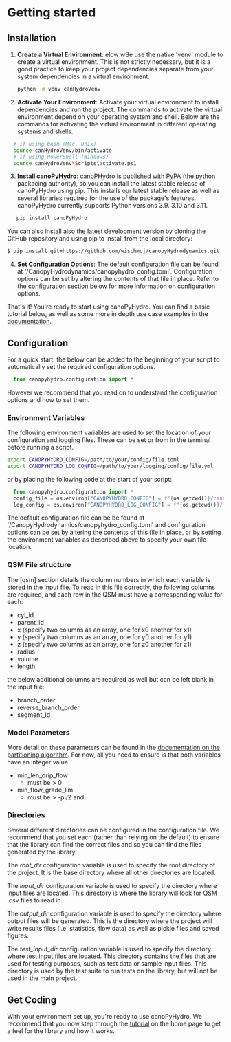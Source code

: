# Getting started

## Installation

1. **Create a Virtual Environment**: elow wBe use the native 'venv' module to create a virtual environment. This is not strictly necessary, but it is a good practice to keep your project dependencies separate from your system dependencies in a virtual environment.
   ```bash
   python -m venv canHydroVenv
   ```

2. **Activate Your Environment**: Activate your virtual environment to install dependencies and run the project. The commands to activate the virtual environment depend on your operating system and shell. Below are the commands for activating the virtual environment in different operating systems and shells.

```bash
  # if using bash (Mac, Unix)
  source canHydroVenv/bin/activate
  # if using PowerShell (Windows)
  source canHydroVenv\Scripts\activate.ps1
```

3. **Install canoPyHydro**: canoPHydro is published with PyPA (the python packacing authority), so you can install the latest stable release of canoPyHydro using pip. This installs our latest stable release as well as several libraries required for the use of the package's features. canoPyHydro currently supports Python versions 3.9. 3.10 and 3.11.

```bash
   pip install canoPyHydro
```

You can also install also the latest development version by cloning the GitHub repository and using pip to install from the local directory:

```bash
$ pip install git+https://github.com/wischmcj/canopyHydrodynamics.git
```

4. **Set Configuration Options**: The default configuration file can be found at '/CanopyHydrodynamics/canopyhydro_config.toml'. Configuration options can be set by altering the contents of that file in place. Refer to the [configuration section below](https://canopyhydrodynamics.readthedocs.io/en/latest/getting_started.html#configuration) for more information on configuration options.

That's it! You're ready to start using canoPyHydro. You can find a basic tutorial below, as well as some more in depth use case examples in the [documentation](https://canopyhydrodynamics.readthedocs.io/en/latest/index.html).

## Configuration

For a quick start, the below can be added to the beginning of your script to automatically set the required configuration options.

```python
  from canopyhydro.configuration import *
```

However we recommend that you read on to understand the configuration options and how to set them.

### Environment Variables
The following environment variables are used to set the location of your configuration and logging files. These can be set or from in the terminal before running a script.

```bash
export CANOPYHYDRO_CONFIG=/path/to/your/config/file.toml
export CANOPYHYDRO_LOG_CONFIG=/path/to/your/logging/config/file.yml
```

or by placing the following code at the start of your script:

```python
  from canopyhydro.configuration import *
  config_file = os.environ["CANOPYHYDRO_CONFIG"] = f"{os.getcwd()}/canopyhydro_config.toml"
  log_config = os.environ["CANOPYHYDRO_LOG_CONFIG"] = f"{os.getcwd()}/logging_config.yml"
```

The default configuration file can be be found at '/CanopyHydrodynamics/canopyhydro_config.toml' and configuration options can be set by altering the contents of this file in place, or by setting the environment variables as described above to specify your own file location.

### QSM File structure
The [qsm] section details the column numbers in which each variable is stored in the input file. To read in this file correctly,
the following columns are required, and each row in the QSM must have a corresponding value for each:
- cyl_id
- parent_id
- x (specify two columns as an array, one for x0 another for x1)
- y (specify two columns as an array, one for y0 another for y1)
- z (specify two columns as an array, one for z0 another for z1)
- radius
- volume
- length

the below additional columns are required as well but can be left blank in the input file:
- branch_order
- reverse_branch_order
- segment_id

### Model Parameters
More detail on these parameters can be found in the [documentation on the partitioning algorithm](). For now, all you need to ensure is that both
variables have an integer value
- min_len_drip_flow
    - must be > 0
- min_flow_grade_lim
    - must be > -pi/2 and

### Directories
Several different directories can be configured in the configuration file. We recommend that you set each (rather than relying on the default) to ensure that the library can find the correct files and so you can find the files generated by the library.

The *root_dir* configuration variable is used to specify the root directory of the project. It is the base directory where all other directories are located.

The *input_dir* configuration variable is used to specify the directory where input files are located. This directory is where the library will look for QSM .csv files to read in.

The *output_dir* configuration variable is used to specify the directory where output files will be generated. This is the directory where the project will write results files (i.e. statistics, flow data) as well as pickle files and saved figures.

The *test_input_dir* configuration variable is used to specify the directory where test input files are located. This directory contains the files that are used for testing purposes, such as test data or sample input files. This directory is used by the test suite to run tests on the library, but will not be used in the main project.

## Get Coding

With your environment set up, you're ready to use canoPyHydro. We recommend that you now step through the [tutorial](https://canopyhydrodynamics.readthedocs.io/en/latest/) on the home page to get a feel for the library and how it works.
